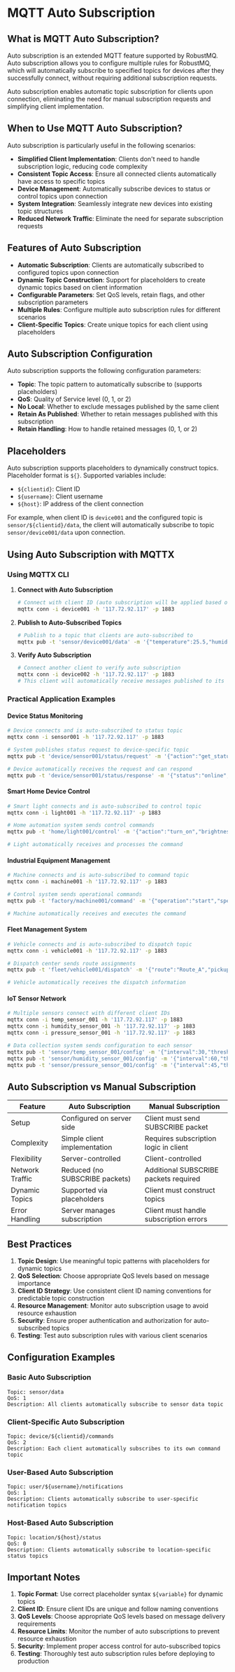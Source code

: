 # MQTT Auto Subscription

## What is MQTT Auto Subscription?

Auto subscription is an extended MQTT feature supported by RobustMQ. Auto subscription allows you to configure multiple rules for RobustMQ, which will automatically subscribe to specified topics for devices after they successfully connect, without requiring additional subscription requests.

Auto subscription enables automatic topic subscription for clients upon connection, eliminating the need for manual subscription requests and simplifying client implementation.

## When to Use MQTT Auto Subscription?

Auto subscription is particularly useful in the following scenarios:

- **Simplified Client Implementation**: Clients don't need to handle subscription logic, reducing code complexity
- **Consistent Topic Access**: Ensure all connected clients automatically have access to specific topics
- **Device Management**: Automatically subscribe devices to status or control topics upon connection
- **System Integration**: Seamlessly integrate new devices into existing topic structures
- **Reduced Network Traffic**: Eliminate the need for separate subscription requests

## Features of Auto Subscription

- **Automatic Subscription**: Clients are automatically subscribed to configured topics upon connection
- **Dynamic Topic Construction**: Support for placeholders to create dynamic topics based on client information
- **Configurable Parameters**: Set QoS levels, retain flags, and other subscription parameters
- **Multiple Rules**: Configure multiple auto subscription rules for different scenarios
- **Client-Specific Topics**: Create unique topics for each client using placeholders

## Auto Subscription Configuration

Auto subscription supports the following configuration parameters:

- **Topic**: The topic pattern to automatically subscribe to (supports placeholders)
- **QoS**: Quality of Service level (0, 1, or 2)
- **No Local**: Whether to exclude messages published by the same client
- **Retain As Published**: Whether to retain messages published with this subscription
- **Retain Handling**: How to handle retained messages (0, 1, or 2)

## Placeholders

Auto subscription supports placeholders to dynamically construct topics. Placeholder format is `${}`. Supported variables include:

- `${clientid}`: Client ID
- `${username}`: Client username
- `${host}`: IP address of the client connection

For example, when client ID is `device001` and the configured topic is `sensor/${clientid}/data`, the client will automatically subscribe to topic `sensor/device001/data` upon connection.

## Using Auto Subscription with MQTTX

### Using MQTTX CLI

1. **Connect with Auto Subscription**

   ```bash
   # Connect with client ID (auto subscription will be applied based on configured rules)
   mqttx conn -i device001 -h '117.72.92.117' -p 1883
   ```

2. **Publish to Auto-Subscribed Topics**

   ```bash
   # Publish to a topic that clients are auto-subscribed to
   mqttx pub -t 'sensor/device001/data' -m '{"temperature":25.5,"humidity":60}' -h '117.72.92.117' -p 1883
   ```

3. **Verify Auto Subscription**

   ```bash
   # Connect another client to verify auto subscription
   mqttx conn -i device002 -h '117.72.92.117' -p 1883
   # This client will automatically receive messages published to its auto-subscribed topics
   ```

### Practical Application Examples

#### Device Status Monitoring

```bash
# Device connects and is auto-subscribed to status topic
mqttx conn -i sensor001 -h '117.72.92.117' -p 1883

# System publishes status request to device-specific topic
mqttx pub -t 'device/sensor001/status/request' -m '{"action":"get_status"}' -h '117.72.92.117' -p 1883

# Device automatically receives the request and can respond
mqttx pub -t 'device/sensor001/status/response' -m '{"status":"online","battery":85}' -h '117.72.92.117' -p 1883
```

#### Smart Home Device Control

```bash
# Smart light connects and is auto-subscribed to control topic
mqttx conn -i light001 -h '117.72.92.117' -p 1883

# Home automation system sends control commands
mqttx pub -t 'home/light001/control' -m '{"action":"turn_on","brightness":80,"color":"white"}' -h '117.72.92.117' -p 1883

# Light automatically receives and processes the command
```

#### Industrial Equipment Management

```bash
# Machine connects and is auto-subscribed to command topic
mqttx conn -i machine001 -h '117.72.92.117' -p 1883

# Control system sends operational commands
mqttx pub -t 'factory/machine001/command' -m '{"operation":"start","speed":1000,"mode":"production"}' -h '117.72.92.117' -p 1883

# Machine automatically receives and executes the command
```

#### Fleet Management System

```bash
# Vehicle connects and is auto-subscribed to dispatch topic
mqttx conn -i vehicle001 -h '117.72.92.117' -p 1883

# Dispatch center sends route assignments
mqttx pub -t 'fleet/vehicle001/dispatch' -m '{"route":"Route_A","pickup":"Location_1","delivery":"Location_2"}' -h '117.72.92.117' -p 1883

# Vehicle automatically receives the dispatch information
```

#### IoT Sensor Network

```bash
# Multiple sensors connect with different client IDs
mqttx conn -i temp_sensor_001 -h '117.72.92.117' -p 1883
mqttx conn -i humidity_sensor_001 -h '117.72.92.117' -p 1883
mqttx conn -i pressure_sensor_001 -h '117.72.92.117' -p 1883

# Data collection system sends configuration to each sensor
mqttx pub -t 'sensor/temp_sensor_001/config' -m '{"interval":30,"threshold":25}' -h '117.72.92.117' -p 1883
mqttx pub -t 'sensor/humidity_sensor_001/config' -m '{"interval":60,"threshold":70}' -h '117.72.92.117' -p 1883
mqttx pub -t 'sensor/pressure_sensor_001/config' -m '{"interval":45,"threshold":1013}' -h '117.72.92.117' -p 1883
```

## Auto Subscription vs Manual Subscription

| Feature | Auto Subscription | Manual Subscription |
|---------|------------------|-------------------|
| Setup | Configured on server side | Client must send SUBSCRIBE packet |
| Complexity | Simple client implementation | Requires subscription logic in client |
| Flexibility | Server-controlled | Client-controlled |
| Network Traffic | Reduced (no SUBSCRIBE packets) | Additional SUBSCRIBE packets required |
| Dynamic Topics | Supported via placeholders | Client must construct topics |
| Error Handling | Server manages subscription | Client must handle subscription errors |

## Best Practices

1. **Topic Design**: Use meaningful topic patterns with placeholders for dynamic topics
2. **QoS Selection**: Choose appropriate QoS levels based on message importance
3. **Client ID Strategy**: Use consistent client ID naming conventions for predictable topic construction
4. **Resource Management**: Monitor auto subscription usage to avoid resource exhaustion
5. **Security**: Ensure proper authentication and authorization for auto-subscribed topics
6. **Testing**: Test auto subscription rules with various client scenarios

## Configuration Examples

### Basic Auto Subscription

```text
Topic: sensor/data
QoS: 1
Description: All clients automatically subscribe to sensor data topic
```

### Client-Specific Auto Subscription

```text
Topic: device/${clientid}/commands
QoS: 2
Description: Each client automatically subscribes to its own command topic
```

### User-Based Auto Subscription

```text
Topic: user/${username}/notifications
QoS: 1
Description: Clients automatically subscribe to user-specific notification topics
```

### Host-Based Auto Subscription

```text
Topic: location/${host}/status
QoS: 0
Description: Clients automatically subscribe to location-specific status topics
```

## Important Notes

1. **Topic Format**: Use correct placeholder syntax `${variable}` for dynamic topics
2. **Client ID**: Ensure client IDs are unique and follow naming conventions
3. **QoS Levels**: Choose appropriate QoS levels based on message delivery requirements
4. **Resource Limits**: Monitor the number of auto subscriptions to prevent resource exhaustion
5. **Security**: Implement proper access control for auto-subscribed topics
6. **Testing**: Thoroughly test auto subscription rules before deploying to production
